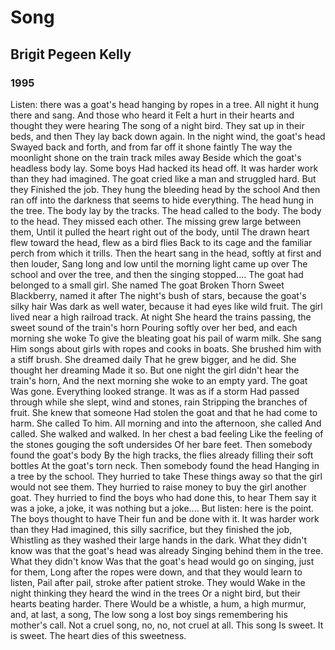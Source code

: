 # Song
## Brigit Pegeen Kelly
### 1995

Listen: there was a goat's head hanging by ropes in a tree.
All night it hung there and sang. And those who heard it
Felt a hurt in their hearts and thought they were hearing
The song of a night bird. They sat up in their beds, and then
They lay back down again. In the night wind, the goat's head
Swayed back and forth, and from far off it shone faintly
The way the moonlight shone on the train track miles away
Beside which the goat's headless body lay. Some boys
Had hacked its head off. It was harder work than they had imagined.
The goat cried like a man and struggled hard. But they
Finished the job. They hung the bleeding head by the school
And then ran off into the darkness that seems to hide everything.
The head hung in the tree. The body lay by the tracks.
The head called to the body. The body to the head.
They missed each other. The missing grew large between them,
Until it pulled the heart right out of the body, until
The drawn heart flew toward the head, flew as a bird flies
Back to its cage and the familiar perch from which it trills.
Then the heart sang in the head, softly at first and then louder,
Sang long and low until the morning light came up over
The school and over the tree, and then the singing stopped....
The goat had belonged to a small girl. She named
The goat Broken Thorn Sweet Blackberry, named it after
The night's bush of stars, because the goat's silky hair
Was dark as well water, because it had eyes like wild fruit.
The girl lived near a high railroad track. At night
She heard the trains passing, the sweet sound of the train's horn
Pouring softly over her bed, and each morning she woke
To give the bleating goat his pail of warm milk. She sang
Him songs about girls with ropes and cooks in boats.
She brushed him with a stiff brush. She dreamed daily
That he grew bigger, and he did. She thought her dreaming
Made it so. But one night the girl didn't hear the train's horn,
And the next morning she woke to an empty yard. The goat
Was gone. Everything looked strange. It was as if a storm
Had passed through while she slept, wind and stones, rain
Stripping the branches of fruit. She knew that someone
Had stolen the goat and that he had come to harm. She called
To him. All morning and into the afternoon, she called
And called. She walked and walked. In her chest a bad feeling
Like the feeling of the stones gouging the soft undersides
Of her bare feet. Then somebody found the goat's body
By the high tracks, the flies already filling their soft bottles
At the goat's torn neck. Then somebody found the head
Hanging in a tree by the school. They hurried to take
These things away so that the girl would not see them.
They hurried to raise money to buy the girl another goat.
They hurried to find the boys who had done this, to hear
Them say it was a joke, a joke, it was nothing but a joke....
But listen: here is the point. The boys thought to have
Their fun and be done with it. It was harder work than they
Had imagined, this silly sacrifice, but they finished the job,
Whistling as they washed their large hands in the dark.
What they didn't know was that the goat's head was already
Singing behind them in the tree. What they didn't know
Was that the goat's head would go on singing, just for them,
Long after the ropes were down, and that they would learn to listen,
Pail after pail, stroke after patient stroke. They would
Wake in the night thinking they heard the wind in the trees
Or a night bird, but their hearts beating harder. There
Would be a whistle, a hum, a high murmur, and, at last, a song,
The low song a lost boy sings remembering his mother's call.
Not a cruel song, no, no, not cruel at all. This song
Is sweet. It is sweet. The heart dies of this sweetness.
